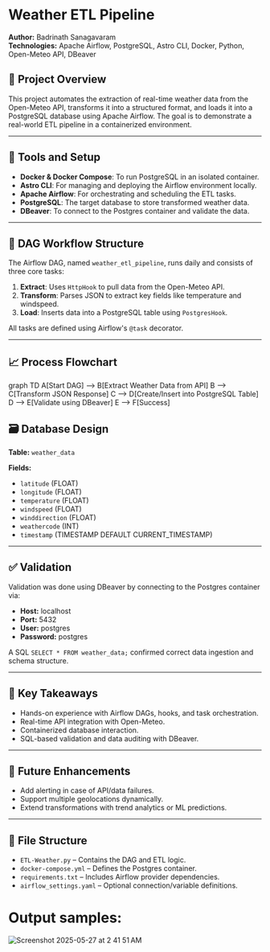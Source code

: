 # Weather ETL Pipeline

**Author:** Badrinath Sanagavaram  
**Technologies:** Apache Airflow, PostgreSQL, Astro CLI, Docker, Python, Open-Meteo API, DBeaver

## 📌 Project Overview

This project automates the extraction of real-time weather data from the Open-Meteo API, transforms it into a structured format, and loads it into a PostgreSQL database using Apache Airflow. The goal is to demonstrate a real-world ETL pipeline in a containerized environment.

---

## 🔧 Tools and Setup

- **Docker & Docker Compose**: To run PostgreSQL in an isolated container.
- **Astro CLI**: For managing and deploying the Airflow environment locally.
- **Apache Airflow**: For orchestrating and scheduling the ETL tasks.
- **PostgreSQL**: The target database to store transformed weather data.
- **DBeaver**: To connect to the Postgres container and validate the data.

---

## 🧱 DAG Workflow Structure

The Airflow DAG, named `weather_etl_pipeline`, runs daily and consists of three core tasks:

1. **Extract**: Uses `HttpHook` to pull data from the Open-Meteo API.
2. **Transform**: Parses JSON to extract key fields like temperature and windspeed.
3. **Load**: Inserts data into a PostgreSQL table using `PostgresHook`.

All tasks are defined using Airflow's `@task` decorator.

---

## 📈 Process Flowchart

graph TD
    A[Start DAG] --> B[Extract Weather Data from API]
    B --> C[Transform JSON Response]
    C --> D[Create/Insert into PostgreSQL Table]
    D --> E[Validate using DBeaver]
    E --> F[Success]

## 🗃️ Database Design

**Table:** `weather_data`  

**Fields:**
- `latitude` (FLOAT)  
- `longitude` (FLOAT)  
- `temperature` (FLOAT)  
- `windspeed` (FLOAT)  
- `winddirection` (FLOAT)  
- `weathercode` (INT)  
- `timestamp` (TIMESTAMP DEFAULT CURRENT_TIMESTAMP)  

---

## ✅ Validation

Validation was done using DBeaver by connecting to the Postgres container via:

- **Host:** localhost  
- **Port:** 5432  
- **User:** postgres  
- **Password:** postgres  

A SQL `SELECT * FROM weather_data;` confirmed correct data ingestion and schema structure.

---

## 📌 Key Takeaways

- Hands-on experience with Airflow DAGs, hooks, and task orchestration.  
- Real-time API integration with Open-Meteo.  
- Containerized database interaction.  
- SQL-based validation and data auditing with DBeaver.  

---

## 🚀 Future Enhancements

- Add alerting in case of API/data failures.  
- Support multiple geolocations dynamically.  
- Extend transformations with trend analytics or ML predictions.  

---

## 📁 File Structure

- `ETL-Weather.py` – Contains the DAG and ETL logic.  
- `docker-compose.yml` – Defines the Postgres container.  
- `requirements.txt` – Includes Airflow provider dependencies.  
- `airflow_settings.yaml` – Optional connection/variable definitions.

# Output samples:

![Screenshot 2025-05-27 at 2 41 51 AM](https://github.com/user-attachments/assets/e9f646cd-06e3-4941-9c99-88b144313356)

